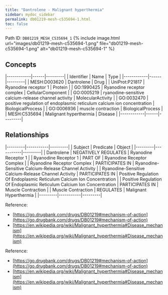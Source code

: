 ```yaml
---
title: "Dantrolene - Malignant hyperthermia"
sidebar: mydoc_sidebar
permalink: db01219-mesh-c535694-1.html
toc: false 
---
```



Path ID: `DB01219_MESH_C535694_1`
{% include image.html url="images/db01219-mesh-c535694-1.png" file="db01219-mesh-c535694-1.png" alt="db01219-mesh-c535694-1" %}

## Concepts

|------------|------|---------|
| Identifier | Name | Type    |
|------------|------|---------|
| MESH:D003620 | Dantrolene | Drug |
| UniProt:P21817 | Ryanodine receptor 1 | Protein |
| GO:1990425 | Ryanodine receptor complex | CellularComponent |
| GO:0005219 | ryanodine-sensitive calcium-release channel activity | MolecularActivity |
| GO:0032470 | positive regulation of endoplasmic reticulum calcium ion concentration | BiologicalProcess |
| GO:0006936 | muscle contraction | BiologicalProcess |
| MESH:C535694 | Malignant hyperthermia | Disease |
|------------|------|---------|

## Relationships

|---------|-----------|---------|
| Subject | Predicate | Object  |
|---------|-----------|---------|
| Dantrolene | NEGATIVELY REGULATES | Ryanodine Receptor 1 |
| Ryanodine Receptor 1 | PART OF | Ryanodine Receptor Complex |
| Ryanodine Receptor Complex | PARTICIPATES IN | Ryanodine-Sensitive Calcium-Release Channel Activity |
| Ryanodine-Sensitive Calcium-Release Channel Activity | PARTICIPATES IN | Positive Regulation Of Endoplasmic Reticulum Calcium Ion Concentration |
| Positive Regulation Of Endoplasmic Reticulum Calcium Ion Concentration | PARTICIPATES IN | Muscle Contraction |
| Muscle Contraction | REGULATES | Malignant Hyperthermia |
|---------|-----------|---------|

Reference: 
  - [https://go.drugbank.com/drugs/DB01219#mechanism-of-action](https://go.drugbank.com/drugs/DB01219#mechanism-of-action)
  - [https://en.wikipedia.org/wiki/Malignant_hyperthermia#Disease_mechanism](https://en.wikipedia.org/wiki/Malignant_hyperthermia#Disease_mechanism)

Reference: 
  - [https://go.drugbank.com/drugs/DB01219#mechanism-of-action](https://go.drugbank.com/drugs/DB01219#mechanism-of-action)
  - [https://en.wikipedia.org/wiki/Malignant_hyperthermia#Disease_mechanism](https://en.wikipedia.org/wiki/Malignant_hyperthermia#Disease_mechanism)
